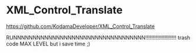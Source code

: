 # XML_Control_Translate
https://github.com/KodamaDeveloper/XML_Control_Translate

RUNNNNNNNNNNNNNNNNNNNNNNNNNNNNNNNNNN!!!!!!!!!!!!!!!!!!!!! trash code MAX LEVEL but i save time ;)
